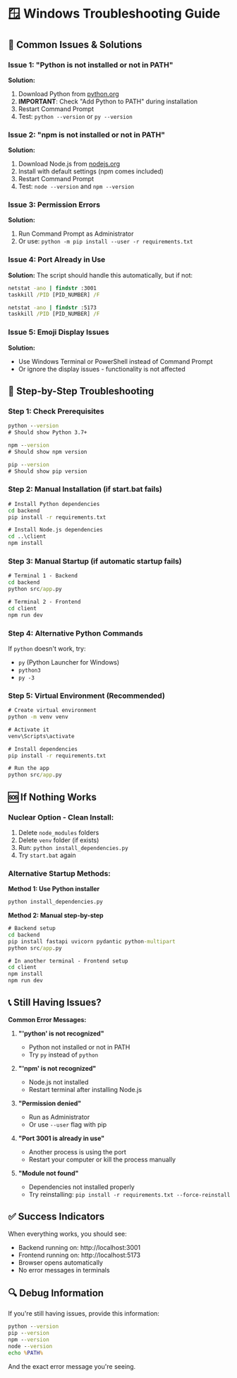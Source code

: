 # 🪟 Windows Troubleshooting Guide

## 🚨 Common Issues & Solutions

### **Issue 1: "Python is not installed or not in PATH"**

**Solution:**
1. Download Python from [python.org](https://www.python.org/downloads/)
2. **IMPORTANT**: Check "Add Python to PATH" during installation
3. Restart Command Prompt
4. Test: `python --version` or `py --version`

### **Issue 2: "npm is not installed or not in PATH"**

**Solution:**
1. Download Node.js from [nodejs.org](https://nodejs.org/)
2. Install with default settings (npm comes included)
3. Restart Command Prompt
4. Test: `node --version` and `npm --version`

### **Issue 3: Permission Errors**

**Solution:**
1. Run Command Prompt as Administrator
2. Or use: `python -m pip install --user -r requirements.txt`

### **Issue 4: Port Already in Use**

**Solution:**
The script should handle this automatically, but if not:
```cmd
netstat -ano | findstr :3001
taskkill /PID [PID_NUMBER] /F

netstat -ano | findstr :5173
taskkill /PID [PID_NUMBER] /F
```

### **Issue 5: Emoji Display Issues**

**Solution:**
- Use Windows Terminal or PowerShell instead of Command Prompt
- Or ignore the display issues - functionality is not affected

## 🔧 Step-by-Step Troubleshooting

### **Step 1: Check Prerequisites**
```cmd
python --version
# Should show Python 3.7+

npm --version
# Should show npm version

pip --version
# Should show pip version
```

### **Step 2: Manual Installation (if start.bat fails)**
```cmd
# Install Python dependencies
cd backend
pip install -r requirements.txt

# Install Node.js dependencies
cd ..\client
npm install
```

### **Step 3: Manual Startup (if automatic startup fails)**
```cmd
# Terminal 1 - Backend
cd backend
python src/app.py

# Terminal 2 - Frontend
cd client
npm run dev
```

### **Step 4: Alternative Python Commands**
If `python` doesn't work, try:
- `py` (Python Launcher for Windows)
- `python3`
- `py -3`

### **Step 5: Virtual Environment (Recommended)**
```cmd
# Create virtual environment
python -m venv venv

# Activate it
venv\Scripts\activate

# Install dependencies
pip install -r requirements.txt

# Run the app
python src/app.py
```

## 🆘 If Nothing Works

### **Nuclear Option - Clean Install:**
1. Delete `node_modules` folders
2. Delete `venv` folder (if exists)
3. Run: `python install_dependencies.py`
4. Try `start.bat` again

### **Alternative Startup Methods:**

**Method 1: Use Python installer**
```cmd
python install_dependencies.py
```

**Method 2: Manual step-by-step**
```cmd
# Backend setup
cd backend
pip install fastapi uvicorn pydantic python-multipart
python src/app.py

# In another terminal - Frontend setup
cd client
npm install
npm run dev
```

## 📞 Still Having Issues?

**Common Error Messages:**

1. **"'python' is not recognized"**
   - Python not installed or not in PATH
   - Try `py` instead of `python`

2. **"'npm' is not recognized"**
   - Node.js not installed
   - Restart terminal after installing Node.js

3. **"Permission denied"**
   - Run as Administrator
   - Or use `--user` flag with pip

4. **"Port 3001 is already in use"**
   - Another process is using the port
   - Restart your computer or kill the process manually

5. **"Module not found"**
   - Dependencies not installed properly
   - Try reinstalling: `pip install -r requirements.txt --force-reinstall`

## ✅ Success Indicators

When everything works, you should see:
- Backend running on: http://localhost:3001
- Frontend running on: http://localhost:5173
- Browser opens automatically
- No error messages in terminals

## 🔍 Debug Information

If you're still having issues, provide this information:
```cmd
python --version
pip --version
npm --version
node --version
echo %PATH%
```

And the exact error message you're seeing.
